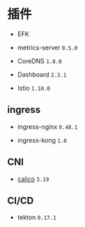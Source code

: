 # 插件

* EFK

* metrics-server `0.5.0`

* CoreDNS `1.8.0`

* Dashboard `2.3.1`

* Istio `1.10.0`

## ingress

* ingress-nginx `0.48.1`

* ingress-kong `1.0`

## CNI

* [calico](https://docs.projectcalico.org/getting-started/kubernetes/self-managed-onprem/) `3.19`

## CI/CD

* tekton `0.17.1`
